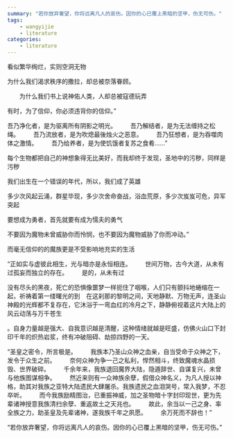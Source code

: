 ```yaml
---
summary: "若你放弃奢望，你将远离凡人的哀伤。因你的心已覆上黑暗的坚甲，伤无可伤。"
tags:
    - wangyijie
    - literature
categories:
    - literature
---
```

看似繁华绚烂，实则空洞无物

为什么我们渴求秩序的撒拉，却总被奈落眷顾。

　　为什么我们书上说神佑人类，人却总被寇德玩弄

有时，为了信仰，你必须违背你的信仰。”

吾乃净化者，是为驱离所有阴影之明光。
　　吾乃解结者，是为无法缠持之松绳。
　　吾乃流放者，是为吹熄最後烛火之恶意。
　　吾乃狂想者，是为吞噬肉体之激情。
　　吾乃给养者，是为使饥饿者复苏之食肴......”

每个生物都把自己的神想象得无比美好，而我却终于发现，圣地中的污秽，同样是污秽

我们出生在一个错误的年代，所以，我们成了英雄

多少次风起云涌，群星毕现，多少次舍命奋战，浴血荒原，多少次岌岌可危，异军突起

要想成为勇者，首先就要有成为懦夫的勇气

不要因为魔物未曾威胁你而怜悯，也不要因为魔物威胁了你而冲动。”

而毫无信仰的的魔族更是不受影响地充实的生活

“正如实与虚彼此相生，光与暗亦是永恒相连。
　　世间万物，古今大道，从未有过孤妄而独立的存在。
　　是的，从未有过

没有尽头的黑夜，死亡的恐惧像噩梦一样扼住了咽喉，人们只有颤抖地蜷缩在一起，祈祷着第一缕曙光的到　在这刹那的黎明之间，天地静默、万物无声，连圣山神殿的光辉都不复存在，它沐浴于一弯血红的冷月之下，静静俯视着这片大陆上的风云动荡与万千苍生

。自身力量越是强大、自我意识越是清醒，这种情绪就越是旺盛，仿佛火山口下封印千年的炽热岩浆，终有冲破阻碍、劫掠四野的一天。

“圣皇之密令，所言极是。
　　我族本乃圣山众神之血亲，自当受命于众神之下，发令于众生之前。
　　奈何众神为争一己之私利，悍然相斗，终致魔魂水晶损毁、世界破碎。
　　千余年来，我族退回魔界大陆，隐遁辞世、自谋复兴，未曾与他族图谋相争。
　　然近来则有一众神族余孽，假借众神名义，为凡人授以神格，助其对我族之亚特大陆遗民大肆屠杀。我族遗民之血泪哭号，常入我梦，不忍卒听。
　　而今我族励精图治，已重振神威，加之圣物暗十字封印现世，更为先辈诸神授意我族清扫余孽、重返故土之天兆也。
　　故此，余当以一己之身、率全族之力，助圣皇及先辈诸神，遂我族千年之夙愿。
　　余万死而不辞也！”

“若你放弃奢望，你将远离凡人的哀伤。因你的心已覆上黑暗的坚甲，伤无可伤。”
